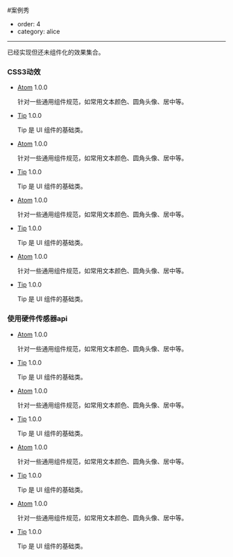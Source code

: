 #案例秀
- order: 4
- category: alice


---

已经实现但还未组件化的效果集合。

<style type="text/css">
    .side-area{display: none;}
    .content-area{
        margin-left: 0;
        width: 1080px;
    }
</style>
<section class="js-main">
    <section class="js-module">
        <h3 class="js-module-title">CSS3动效</h3>
        <div class="jsmodule-content">
            <ul class="fn-clear">
                <li class="js-module-box">
                    <a href="" class="js-module-name">Atom</a>
                    <span class="js-module-version">1.0.0</span>
                    <p class="js-module-description">针对一些通用组件规范，如常用文本颜色、圆角头像、居中等。</p>
                </li>
                <li class="js-module-box pp">
                    <a href="" class="js-module-name">Tip</a>
                    <span class="js-module-version">1.0.0</span>
                    <p class="js-module-description">Tip 是 UI 组件的基础类。</p>
                </li>
                <li class="js-module-box gn">
                    <a href="" class="js-module-name">Atom</a>
                    <span class="js-module-version">1.0.0</span>
                    <p class="js-module-description">针对一些通用组件规范，如常用文本颜色、圆角头像、居中等。</p>
                </li>
                <li class="js-module-box og">
                    <a href="" class="js-module-name">Tip</a>
                    <span class="js-module-version">1.0.0</span>
                    <p class="js-module-description">Tip 是 UI 组件的基础类。</p>
                </li>
                <li class="js-module-box gn">
                    <a href="" class="js-module-name">Atom</a>
                    <span class="js-module-version">1.0.0</span>
                    <p class="js-module-description">针对一些通用组件规范，如常用文本颜色、圆角头像、居中等。</p>
                </li>
                <li class="js-module-box pk">
                    <a href="" class="js-module-name">Tip</a>
                    <span class="js-module-version">1.0.0</span>
                    <p class="js-module-description">Tip 是 UI 组件的基础类。</p>
                </li>
                <li class="js-module-box">
                    <a href="" class="js-module-name">Atom</a>
                    <span class="js-module-version">1.0.0</span>
                    <p class="js-module-description">针对一些通用组件规范，如常用文本颜色、圆角头像、居中等。</p>
                </li>
                <li class="js-module-box yl">
                    <a href="" class="js-module-name">Tip</a>
                    <span class="js-module-version">1.0.0</span>
                    <p class="js-module-description">Tip 是 UI 组件的基础类。</p>
                </li>
            </ul>
        </div>
    </section>
    <section class="js-module module2">
        <h3 class="js-module-title">使用硬件传感器api</h3>
        <div class="js-module-content">
            <ul class="fn-clear">
                <li class="js-module-box">
                    <a href="" class="js-module-name">Atom</a>
                    <span class="js-module-version">1.0.0</span>
                    <p class="js-module-description">针对一些通用组件规范，如常用文本颜色、圆角头像、居中等。</p>
                </li>
                <li class="js-module-box pp">
                    <a href="" class="js-module-name">Tip</a>
                    <span class="js-module-version">1.0.0</span>
                    <p class="js-module-description">Tip 是 UI 组件的基础类。</p>
                </li>
                <li class="js-module-box gn">
                    <a href="" class="js-module-name">Atom</a>
                    <span class="js-module-version">1.0.0</span>
                    <p class="js-module-description">针对一些通用组件规范，如常用文本颜色、圆角头像、居中等。</p>
                </li>
                <li class="js-module-box og">
                    <a href="" class="js-module-name">Tip</a>
                    <span class="js-module-version">1.0.0</span>
                    <p class="js-module-description">Tip 是 UI 组件的基础类。</p>
                </li>
                <li class="js-module-box gn">
                    <a href="" class="js-module-name">Atom</a>
                    <span class="js-module-version">1.0.0</span>
                    <p class="js-module-description">针对一些通用组件规范，如常用文本颜色、圆角头像、居中等。</p>
                </li>
                <li class="js-module-box pk">
                    <a href="" class="js-module-name">Tip</a>
                    <span class="js-module-version">1.0.0</span>
                    <p class="js-module-description">Tip 是 UI 组件的基础类。</p>
                </li>
                <li class="js-module-box">
                    <a href="" class="js-module-name">Atom</a>
                    <span class="js-module-version">1.0.0</span>
                    <p class="js-module-description">针对一些通用组件规范，如常用文本颜色、圆角头像、居中等。</p>
                </li>
                <li class="js-module-box yl">
                    <a href="" class="js-module-name">Tip</a>
                    <span class="js-module-version">1.0.0</span>
                    <p class="js-module-description">Tip 是 UI 组件的基础类。</p>
                </li>
            </ul>
        </div>
    </section>
</section>


